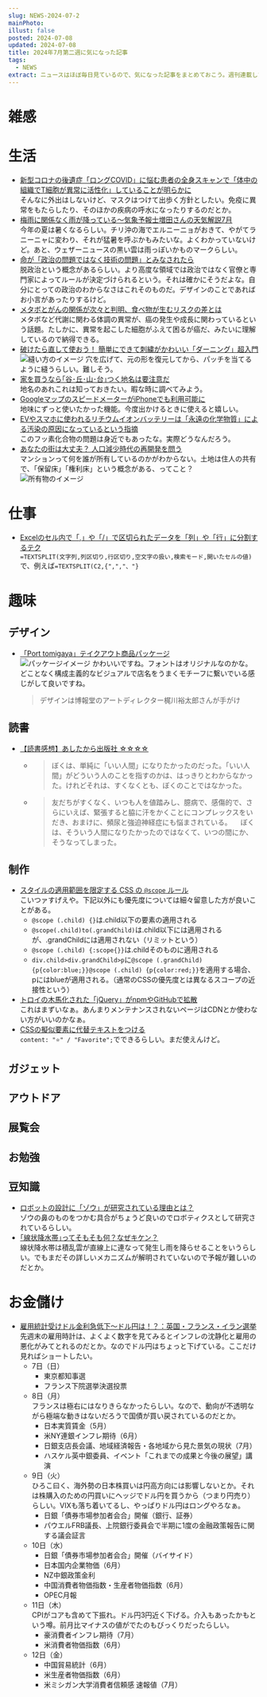 ```yaml
---
slug: NEWS-2024-07-2
mainPhoto: 
illust: false
posted: 2024-07-08
updated: 2024-07-08
title: 2024年7月第二週に気になった記事
tags:
  - NEWS
extract: ニュースはほぼ毎日見ているので、気になった記事をまとめておこう。週刊連載したい。
---
```


# 雑感

# 生活

- [新型コロナの後遺症「ロングCOVID」に悩む患者の全身スキャンで「体中の組織でT細胞が異常に活性化」していることが明らかに](https://gigazine.net/news/20240708-covid-long-term-immune-effects/)  
  そんなに外出はしないけど、マスクはつけて出歩く方針としたい。免疫に異常をもたらしたり、そのほかの疾病の呼水になったりするのだとか。
- [梅雨に関係なく雨が降っている～気象予報士増田さんの天気解説7月](https://dailyportalz.jp/kiji/weather_2024_07/page/3)  
  今年の夏は暑くなるらしい。チリ沖の海でエルニーニョがおきて、やがてラニーニャに変わり、それが猛暑を呼ぶかもみたいな。よくわかっていないけど。あと、ウェザーニュースの黒い雲は雨っぽいかものマークらしい。
- [命が「政治の問題ではなく技術の問題」とみなされたら](https://blog.tinect.jp/?p=87016)  
  脱政治という概念があるらしい。より高度な領域では政治ではなく官僚と専門家によってルールが決定づけられるという。それは確かにそうだよな。自分にとっての政治のわからなさはこれそのものだ。デザインのことであればお小言があったりするけど。
- [メタボとがんの関係が次々と判明、食べ物が生むリスクの差とは](https://natgeo.nikkeibp.co.jp/atcl/news/24/070400362/?P=4)  
  メタボなど代謝に関わる体調の異常が、癌の発生や成長に関わっているという話題。たしかに、異常を起こした細胞がふえて困るが癌だ、みたいに理解しているので納得できる。
- [破けたら直して使おう！ 簡単にできて刺繍がかわいい「ダーニング」超入門](https://www.bepal.net/archives/439301)  
  ![縫い方のイメージ](../../images/news/2024-07-08-NEWS/01.png)
  穴を広げて、元の形を復元してから、パッチを当てるように縫うらしい。難しそう。
- [家を買うなら｢谷･丘･山･台｣つく地名は要注意だ](https://toyokeizai.net/articles/-/771843?page=5)  
  地名のあれこれは知っておきたい。暇な時に調べてみよう。
- [GoogleマップのスピードメーターがiPhoneでも利用可能に](https://gigazine.net/news/20240710-speedmeter-google-map--iphone/)  
  地味にずっと使いたかった機能。今度出かけるときに使えると嬉しい。
- [EVやスマホに使われるリチウムイオンバッテリーは「永遠の化学物質」による汚染の原因になっているという指摘](https://gigazine.net/news/20240710-pfas-lithium-ion-batteries/)  
  このフッ素化合物の問題は身近でもあったな。実際どうなんだろう。
- [あなたの街は大丈夫？ 人口減少時代の再開発を問う](https://nhkbook-hiraku.com/n/n06e5f6de142d)  
  マンションって何を誰が所有しているのかがわからない。土地は住人の共有で、「保留床」「権利床」という概念がある、ってこと？  
    ![所有物のイメージ](../../images/news/2024-07-08-NEWS/03.png)
# 仕事

- [Excelのセル内で「,」や「/」で区切られたデータを「列」や「行」に分割するテク](https://forest.watch.impress.co.jp/docs/serial/offitech/1606246.html)  
  `=TEXTSPLIT(文字列,列区切り,行区切り,空文字の扱い,検索モード,開いたセルの値)`で、例えば`=TEXTSPLIT(C2,{",","、"}`

# 趣味

## デザイン

- [「Port tomigaya」テイクアウト商品パッケージ](https://mag.sendenkaigi.com/brain/202408/editors-check/030032.php)  
  ![パッケージイメージ](../../images/news/2024-07-08-NEWS/02.png)
  かわいいですね。フォントはオリジナルなのかな。どことなく構成主義的なビジュアルで店名をうまくモチーフに繋いでいる感じがして良いですね。  
  > デザインは博報堂のアートディレクター梶川裕太郎さんが手がけ

## 読書

- [【読書感想】あしたから出版社 ☆☆☆☆](https://fujipon.hatenadiary.com/entry/2024/07/10/084606)  
  - > ぼくは、単純に「いい人間」になりたかったのだった。「いい人間」がどういう人のことを指すのかは、はっきりとわからなかった。けれどそれは、すくなくとも、ぼくのことではなかった。
  - > 友だちがすくなく、いつも人を値踏みし、臆病で、感傷的で、さらにいえば、緊張すると脇に汗をかくことにコンプレックスをいだき、おまけに、頻尿と強迫神経症にも悩まされている。
　ぼくは、そういう人間になりたかったのではなくて、いつの間にか、そうなってしまった。


## 制作

- [スタイルの適用範囲を限定する CSS の `@scope` ルール](https://azukiazusa.dev/blog/scope-rule-in-css/)  
  こいつァすげえや。下記以外にも優先度については細々留意した方が良いことがある。
  - `@scope (.child) {}`は.child以下の要素の適用される
  - `@scope(.child)to(.grandChild)`は.child以下には適用されるが、.grandChildには適用されない（リミットという）
  - `@scope (.child) {:scope{}}`は.childそのものに適用される
  - `div.child>div.grandChild>p`に`@scope (.grandChild) {p{color:blue;}}@scope (.child) {p{color:red;}}`を適用する場合、pにはblueが適用される。（通常のCSSの優先度とは異なるスコープの近接性という）
- [トロイの木馬化された「jQuery」がnpmやGitHubで拡散](https://rocket-boys.co.jp/trojanized-jquery-spreading-on-npm-and-github/)  
  これはまずいなぁ。あんまりメンテナンスされないページはCDNとか使わない方がいいのかなぁ。
- [CSSの擬似要素に代替テキストをつける](https://zenn.dev/knowledgework/articles/ca475e36c2735b)  
  `content: "⭐️" / "Favorite";`でできるらしい。まだ使えんけど。
## ガジェット

## アウトドア

## 展覧会

## お勉強

## 豆知識

- [ロボットの設計に「ゾウ」が研究されている理由とは？](https://gigazine.net/news/20240712-elephant-robot/)  
  ゾウの鼻のものをつかむ具合がちょうど良いのでロボティクスとして研究されているらしい。
- [｢線状降水帯｣ってそもそも何？なぜキケン？](https://toyokeizai.net/articles/-/772425?page=5)  
  線状降水帯は積乱雲が直線上に連なって発生し雨を降らせることをいうらしい。でもまだその詳しいメカニズムが解明されていないので予報が難しいのだとか。

# お金儲け

- [雇用統計受けドル金利急低下～ドル円は！？：英国・フランス・イラン選挙](http://hiroko.yutaka-shoji.co.jp/2024/07/blog-post_7.html)  
  先週末の雇用時計は、よくよく数字を見てみるとインフレの沈静化と雇用の悪化がみてとれるのだとか。なのでドル円はちょっと下げている。ここだけ見ればショートしたい。
  - 7日（日）
    - 東京都知事選
    - フランス下院選挙決選投票
  - 8日（月）  
    フランスは極右にはなりきらなかったらしい。なので、動向が不透明ながら極端な動きはないだろうで国債が買い戻されているのだとか。
    - 日本実質賃金（5月）
    - 米NY連銀インフレ期待（6月）
    - 日銀支店長会議、地域経済報告・各地域から見た景気の現状（7月）
    - ハスケル英中銀委員、イベント「これまでの成果と今後の展望」講演
  - 9日（火）  
    ひろこ曰く、海外勢の日本株買いは円高方向には影響しないとか。それは株購入のための円買いにヘッジでドル円を買うから（つまり円売り）らしい。VIXも落ち着いてるし、やっぱりドル円はロングやろなぁ。
    - 日銀「債券市場参加者会合」開催（銀行、証券）
    - パウエルFRB議長、上院銀行委員会で半期に1度の金融政策報告に関する議会証言
  - 10日（水）
    - 日銀「債券市場参加者会合」開催（バイサイド）
    - 日本国内企業物価（6月）
    - NZ中銀政策金利
    - 中国消費者物価指数・生産者物価指数（6月）
    - OPEC月報
  - 11日（木）  
      CPIがコアも含めて下振れ。ドル円3円近く下げる。介入もあったかもという噂。前月比マイナスの値がでたのもびっくりだったらしい。
    - 豪消費者インフレ期待（7月）
    - 米消費者物価指数（6月）
  - 12日（金）
    - 中国貿易統計（6月）
    - 米生産者物価指数（6月）
    - 米ミシガン大学消費者信頼感 速報値（7月）